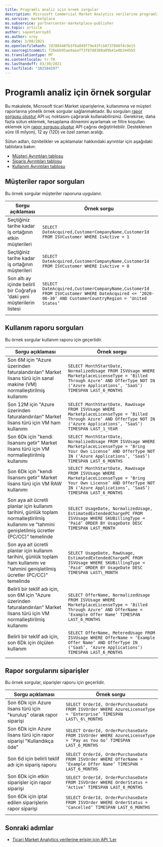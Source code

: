 ```yaml
---
title: Programlı analiz için örnek sorgular
description: Microsoft Commercial Market Analytics verilerine programlı bir şekilde erişmek için bu örnek sorguları kullanın.
ms.service: marketplace
ms.subservice: partnercenter-marketplace-publisher
ms.topic: article
author: sayantanroy83
ms.author: sroy
ms.date: 3/08/2021
ms.openlocfilehash: 7d788448fb3f8a849f79e43fcb0737898f4c9e15
ms.sourcegitcommit: f28ebb95ae9aaaff3f87d8388a09b41e0b3445b5
ms.translationtype: MT
ms.contentlocale: tr-TR
ms.lasthandoff: 03/30/2021
ms.locfileid: "102584197"
---
```

# <a name="sample-queries-for-programmatic-analytics"></a>Programlı analiz için örnek sorgular

Bu makalede, Microsoft ticari Market siparişlerine, kullanımına ve müşteri raporlarına yönelik örnek sorgular sağlanmaktadır. Bu sorguları [rapor sorgusu oluştur](analytics-programmatic-access.md#create-report-query-api) API uç noktasını çağırarak kullanabilirsiniz. Gerekirse, daha fazla sütun eklemek, hesaplama dönemini ayarlamak ve filtre koşulları eklemek için [rapor sorgusu oluştur](analytics-programmatic-access.md#create-report-query-api) API çağrısı değiştirilebilir. Desteklenen süre (6 milyon), 12 ay (12D) ve özel zaman aralığı.

Sütun adları, öznitelikler ve açıklamalar hakkındaki ayrıntılar için aşağıdaki tablolara bakın:

- [Müşteri Ayrıntıları tablosu](customer-dashboard.md#customer-details-table)
- [Sipariş Ayrıntıları tablosu](orders-dashboard.md#orders-details-table)
- [Kullanım Ayrıntıları tablosu](usage-dashboard.md#usage-details-table)

## <a name="customers-report-queries"></a>Müşteriler rapor sorguları

Bu örnek sorgular müşteriler raporuna uygulanır.

| **Sorgu açıklaması** | **Örnek sorgu** |
| --- | --- |
| Seçtiğiniz tarihe kadar iş ortağının etkin müşterileri | `SELECT DateAcquired,CustomerCompanyName,CustomerId FROM ISVCustomer WHERE IsActive = 1` |
| Seçtiğiniz tarihe kadar iş ortağının müşterileri | `SELECT DateAcquired,CustomerCompanyName,CustomerId FROM ISVCustomer WHERE IsActive = 0` |
| Son altı ay içinde belirli bir Coğrafya 'daki yeni müşterilerin listesi | `SELECT DateAcquired,CustomerCompanyName,CustomerId FROM ISVCustomer WHERE DateAcquired <= ‘2020-06-30’ AND CustomerCountryRegion = ‘United States’` |
|||

## <a name="usage-report-queries"></a>Kullanım raporu sorguları

Bu örnek sorgular kullanım raporu için geçerlidir.

| **Sorgu açıklaması** | **Örnek sorgu** |
| --- | --- |
| Son 6M için "Azure üzerinden faturalandırılan" Market lisans türü için sanal makine (VM) normalleştirilmiş kullanımı | `SELECT MonthStartDate, NormalizedUsage FROM ISVUsage WHERE MarketplaceLicenseType = ‘Billed Through Azure’ AND OfferType NOT IN (‘Azure Applications’, ‘SaaS’) TIMESPAN LAST_6_MONTHS` |
| Son 12M için "Azure üzerinden faturalandırılan" Market lisans türü için VM ham kullanımı | `SELECT MonthStartDate, RawUsage FROM ISVUsage WHERE MarketplaceLicenseType = ‘Billed Through Azure’ AND OfferType NOT IN (‘Azure Applications’, ‘SaaS’) TIMESPAN LAST_1_YEAR` |
| Son 6Dk için "kendi lisansını getir" Market lisans türü için VM normalleştirilmiş kullanımı | `SELECT MonthStartDate, NormalizedUsage FROM ISVUsage WHERE MarketplaceLicenseType = ‘Bring Your Own License’ AND OfferType NOT IN (‘Azure Applications’, ‘SaaS’) TIMESPAN LAST_6_MONTHS` |
| Son 6Dk için "kendi lisansını getir" Market lisans türü için VM RAW kullanımı | `SELECT MonthStartDate, RawUsage FROM ISVUsage WHERE MarketplaceLicenseType = ‘Bring Your Own License’ AND OfferType NOT IN (‘Azure Applications’, ‘SaaS’) TIMESPAN LAST_6_MONTHS` |
| Son aya ait ücretli planlar için kullanım tarihini, günlük toplam normalleştirilmiş kullanımı ve "tahmini genişletilmiş ücretler (PC/CC)" temelinde | `SELECT UsageDate, NormalizedUsage, EstimatedExtendedChargePC FROM ISVUsage WHERE SKUBillingType = ‘Paid’ ORDER BY UsageDate DESC TIMESPAN LAST_MONTH` |
| Son aya ait ücretli planlar için kullanım tarihini, günlük toplam ham kullanımı ve "tahmini genişletilmiş ücretler (PC/CC)" temelinde | `SELECT UsageDate, RawUsage, EstimatedExtendedChargePC FROM ISVUsage WHERE SKUBillingType = ‘Paid’ ORDER BY UsageDate DESC TIMESPAN LAST\_MONTH` |
| Belirli bir teklif adı için, son 6M için "Azure üzerinden faturalandırılan" Market lisans türü için VM normalleştirilmiş kullanımı | `SELECT OfferName, NormalizedUsage FROM ISVUsage WHERE MarketplaceLicenseType = ‘Billed Through Azure’ AND OfferName = ‘Example Offer Name’ TIMESPAN LAST_6_MONTHS` |
| Belirli bir teklif adı için, son 6Dk için ölçülen kullanım | `SELECT OfferName, MeteredUsage FROM ISVUsage WHERE OfferName = ‘Example Offer Name’ AND OfferType IN (‘SaaS’, ‘Azure Applications’) TIMESPAN LAST_6_MONTHS` |
|||

## <a name="orders-report-queries"></a>Rapor sorgularını siparişler

Bu örnek sorgular, siparişler raporu için geçerlidir.

| **Sorgu açıklaması** | **Örnek sorgu** |
| --- | --- |
| Son 6Dk için Azure lisans türü için "kuruluş" olarak rapor siparişi | `SELECT OrderId, OrderPurchaseDate FROM ISVOrder WHERE AzureLicenseType = ‘Enterprise’ TIMESPAN LAST\_6\_MONTHS` |
| Son 6Dk için Azure lisans türü için rapor siparişi "Kullandıkça öde" | `SELECT OrderId, OrderPurchaseDate FROM ISVOrder WHERE AzureLicenseType = ‘Pay as You Go’ TIMESPAN LAST_6_MONTHS` |
| Son 6d için belirli teklif adı için sipariş raporu | `SELECT OrderId, OrderPurchaseDate FROM ISVOrder WHERE OfferName = ‘Example Offer Name’ TIMESPAN LAST_6_MONTHS` |
| Son 6Dk için etkin siparişler için rapor siparişi | `SELECT OrderId, OrderPurchaseDate FROM ISVOrder WHERE OrderStatus = ‘Active’ TIMESPAN LAST_6_MONTHS` |
| Son 6Dk için iptal edilen siparişlerin rapor siparişi | `SELECT OrderId, OrderPurchaseDate FROM ISVOrder WHERE OrderStatus = ‘Cancelled’ TIMESPAN LAST_6_MONTHS` |
|||

## <a name="next-steps"></a>Sonraki adımlar

- [Ticari Market Analytics verilerine erişim için API 'Ler](analytics-available-apis.md)
